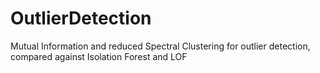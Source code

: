 # OutlierDetection
Mutual Information and reduced Spectral Clustering for outlier detection, compared against Isolation Forest and LOF
